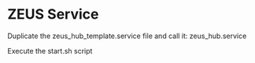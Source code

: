 # ZEUS Service
Duplicate the zeus_hub_template.service file and call it: zeus_hub.service

Execute the start.sh script